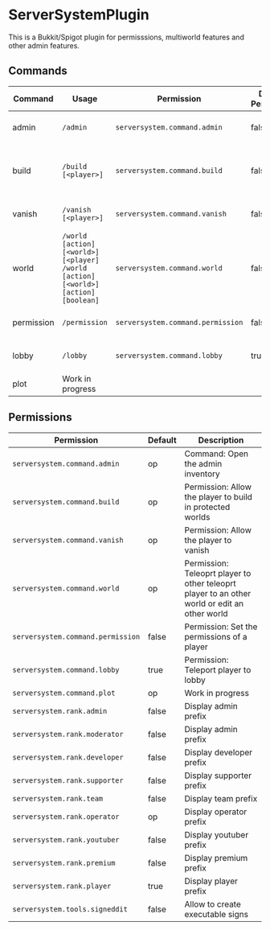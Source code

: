 # ServerSystemPlugin

This is a Bukkit/Spigot plugin for permisssions, multiworld features and other admin features.

## Commands

|Command|Usage|Permission|Default Permission|Description|
|---|---|---|---|---|
|admin|`/admin`|`serversystem.command.admin`|false|Open the admin menu|
|build|`/build [<player>]`|`serversystem.command.build`|false|Allow the player to build in protected worlds|
|vanish|`/vanish [<player>]`|`serversystem.command.vanish`|false|Allow the player to vanish|
|world|`/world [action] [<world>] [<player] /world [action] [<world>] [action] [boolean]`|`serversystem.command.world`|false|Teleoprt player to an other world or edit an other world|
|permission|`/permission`|`serversystem.command.permission`|false|Set the permissions of a player|
|lobby|`/lobby`|`serversystem.command.lobby`|true|Teleport player to lobby|
|plot|Work in progress|

## Permissions

|Permission|Default|Description|
|---|---|---|
|`serversystem.command.admin`|op|Command: Open the admin inventory|
|`serversystem.command.build`|op|Permission: Allow the player to build in protected worlds|
|`serversystem.command.vanish`|op|Permission: Allow the player to vanish|
|`serversystem.command.world`|op|Permission: Teleoprt player to other teleoprt player to an other world or edit an other world|
|`serversystem.command.permission`|false|Permission: Set the permissions of a player|
|`serversystem.command.lobby`|true|Permission: Teleport player to lobby|
|`serversystem.command.plot`|op|Work in progress|
|`serversystem.rank.admin`|false|Display admin prefix|
|`serversystem.rank.moderator`|false|Display admin prefix|
|`serversystem.rank.developer`|false|Display developer prefix|
|`serversystem.rank.supporter`|false|Display supporter prefix|
|`serversystem.rank.team`|false|Display team prefix|
|`serversystem.rank.operator`|op|Display operator prefix|
|`serversystem.rank.youtuber`|false|Display youtuber prefix|
|`serversystem.rank.premium`|false|Display premium prefix|
|`serversystem.rank.player`|true|Display player prefix|
|`serversystem.tools.signeddit`|false|Allow to create executable signs|
